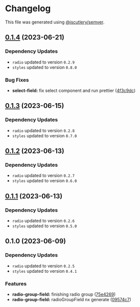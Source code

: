 # Changelog

This file was generated using [@jscutlery/semver](https://github.com/jscutlery/semver).

## [0.1.4](https://github.com/Novatics/novatics-ui/compare/radio-group-field-0.1.3...radio-group-field-0.1.4) (2023-06-21)

### Dependency Updates

* `radio` updated to version `0.2.9`
* `styles` updated to version `0.8.0`

### Bug Fixes

* **select-field:** fix select component and run prettier ([4f3c9dc](https://github.com/Novatics/novatics-ui/commit/4f3c9dc0054f09f53f07b2719dffe4185f4b0982))

## [0.1.3](https://github.com/Novatics/novatics-ui/compare/radio-group-field-0.1.2...radio-group-field-0.1.3) (2023-06-15)

### Dependency Updates

* `radio` updated to version `0.2.8`
* `styles` updated to version `0.7.0`
## [0.1.2](https://github.com/Novatics/novatics-ui/compare/radio-group-field-0.1.1...radio-group-field-0.1.2) (2023-06-13)

### Dependency Updates

* `radio` updated to version `0.2.7`
* `styles` updated to version `0.6.0`
## [0.1.1](https://github.com/Novatics/novatics-ui/compare/radio-group-field-0.1.0...radio-group-field-0.1.1) (2023-06-13)

### Dependency Updates

* `radio` updated to version `0.2.6`
* `styles` updated to version `0.5.0`
## 0.1.0 (2023-06-09)

### Dependency Updates

* `radio` updated to version `0.2.5`
* `styles` updated to version `0.4.1`

### Features

* **radio-group-field:** finishing radio group ([75e4269](https://github.com/Novatics/novatics-ui/commit/75e4269984ccbc40e7f6cf3ca20b2268f0928dda))
* **radio-group-field:** radioGroupField nx generate ([09574c7](https://github.com/Novatics/novatics-ui/commit/09574c7ad2b86db4a1859c0249651785ebfa6a9b))
